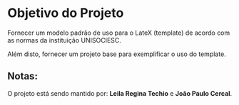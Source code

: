 Objetivo do Projeto
========================

Fornecer um modelo padrão de uso para o LateX (template) de acordo com as normas da instituição UNISOCIESC.

Além disto, fornecer um projeto base para exemplificar o uso do template.

## Notas:

O projeto está sendo mantido por: **Leila Regina Techio** e **João Paulo Cercal**.
